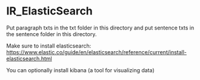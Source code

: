 # IR_ElasticSearch

Put paragraph txts in the txt folder in this directory and put sentence txts in the sentence folder in this directory.

Make sure to install elasticsearch: https://www.elastic.co/guide/en/elasticsearch/reference/current/install-elasticsearch.html

You can optionally install kibana (a tool for visualizing data)
